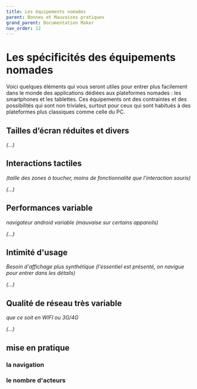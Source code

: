 ```yaml
---
title: Les équipements nomades
parent: Bonnes et Mauvaises pratiques
grand_parent: Documentation Maker
nav_order: 12
---
```


# Les spécificités des équipements nomades

Voici quelques éléments qui vous seront utiles pour entrer plus facilement dans le monde des applications dédiées aux plateformes nomades : les smartphones et les tablettes.
Ces équipements ont des contraintes et des possibilités qui sont non triviales, surtout pour ceux qui sont habitués à des plateformes plus classiques comme celle du PC.

## Tailles d’écran réduites et divers
*(...)*

## Interactions tactiles
*(taille des zones à toucher, moins de fonctionnalité que l’interaction souris)*

*(...)*

## Performances variable
*navigateur android variable (mauvaise sur certains appareils)*

*(...)*

## Intimité d'usage
*Besoin d'affichage plus synthétique (l'essentiel est présenté, on navigue pour entrer dans les détails)*

*(...)*

## Qualité de réseau très variable

*que ce soit en WIFI ou 3G/4G*

*(...)*


## mise en pratique

### la navigation

### le nombre d'acteurs
